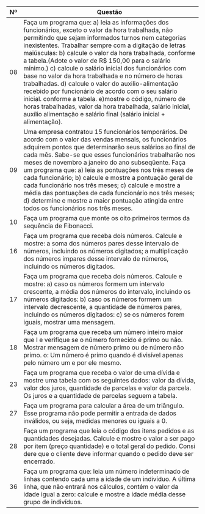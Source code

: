 |  Nº  |  Questão  |
|------|-----------|
|  08  | Faça um programa que:  a) leia as informações dos funcionários, exceto o valor da hora trabalhada, não permitindo que sejam informados turnos nem categorias inexistentes. Trabalhar sempre com a digitação de letras maiúsculas: b) calcule o valor da hora trabalhada, conforme a tabela.(Adote o valor de R$ 150,00 para o salário mínimo.) c) calcule o salário inicial dos funcionários com base no valor da hora trabalhada e no número de horas trabalhadas. d) calcule o valor do auxilio-alimentação recebido por funcionário de acordo com o seu salário inicial. conforme a tabela. e)mostre o código, número de horas trabalhadas, valor da hora trabalhada, salário inicial, auxílio alimentação e salário final (salário inicial + alimentação).|
|  09  | Uma empresa contratou 15 funcionários temporários. De acordo com o valor das vendas mensais, os funcionários adquirem pontos que determinarão seus salários ao final de cada mês. Sabe-se que esses funcionários trabalharão nos meses de novembro a janeiro do ano subseqüente. Faça um programa que: a) leia as pontuações nos três meses de cada funcionário; b) calcule e mostre a pontuação geral de cada funcionário nos três meses; c) calcule e mostre a média das pontuações de cada funcionário nos três meses; d) determine e mostre a maior pontuação atingida entre todos os funcionários nos três meses.|
|  10  | Faça um programa que monte os oito primeiros termos da sequência de Fibonacci.|
|  16  | Faça um programa que receba dois números. Calcule e mostre: a soma dos números pares desse intervalo de números, incluindo os números digitados; a multiplicação dos números impares desse intervalo de números, incluindo os números digitados.|
|  17  | Faça um programa que receba dois números. Calcule e mostre: a) caso os números formem um intervalo crescente, a média dos números do intervalo, incluindo os números digitados: b) caso os números formem um intervalo decrescente, a quantidade de números pares, incluindo os números digitados: c) se os números forem iguais, mostrar uma mensagem.|
|  18  | Faça um programa que receba um número inteiro maior que I e verifique se o número fornecido é primo ou não. Mostrar mensagem de número primo ou de número não primo. o: Um número é primo quando é divisível apenas pelo número um e por ele mesmo.|
|  23  | Faça um programa que receba o valor de uma dívida e mostre uma tabela com os seguintes dados: valor da dívida, valor dos juros, quantidade de parcelas e valor da parcela. Os juros e a quantidade de parcelas seguem a tabela.|
|  27  | Faça um programa para calcular a área de um triângulo. Esse programa não pode permitir a entrada de dados inválidos, ou seja, medidas menores ou iguais a 0.
|  28  | Faça um programa que leia o código dos itens pedidos e as quantidades desejadas. Calcule e mostre o valor a ser pago por item (preço quantidade) e o total geral do pedido. Consi dere que o cliente deve informar quando o pedido deve ser encerrado.|
|  36  | Faça um programa que: leia um número indeterminado de linhas contendo cada uma a idade de um indivíduo. A última linha, que não entrará nos cálculos, contém o valor da idade igual a zero: calcule e mostre a idade média desse grupo de indivíduos.|
